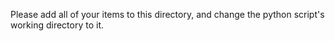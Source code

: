 Please add all of your items to this directory, and change the python script's working directory to it.
